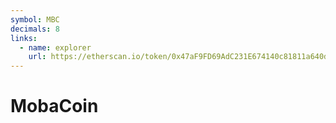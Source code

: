 ```yaml
---
symbol: MBC
decimals: 8
links:
  - name: explorer
    url: https://etherscan.io/token/0x47aF9FD69AdC231E674140c81811a640dD92dC51
---
```


# MobaCoin
